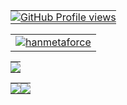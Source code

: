 <table>
  <tr>
    <td align="left" style="padding: 0;">
      <a href="https://saweria.co/hanmetaforce">
        <img align="center" style="padding: 0;" src="https://komarev.com/ghpvc/?username=theonlyhanss&color=lightgrey&labelColor=grey&style=for-the-badge&logo=eye&label=visitor&logoColor=white" alt="GitHub Profile views" />
      </a>
    </td>
  </tr>
</table>

<table>
  <tr>
    <td>
      <a href="https://saweria.co/hanmetaforce">
        <img src="https://readme-typing-svg.demolab.com?font=Fira+Code&size=17&pause=1000&color=F7F7F7&random=false&width=435&lines=A+Human+from+Erth,+and+just+call+me+as+Han." alt="hanmetaforce" />
      </a>
    </td>
  </tr>
</table>

<table>
  <tr>
    <td align="left" style="padding: 0;">
      <a href="https://saweria.co/hanmetaforce">
        <img align="center" style="padding: 0;" src="https://lanyard.cnrad.dev/api/917913229668274186?showDisplayName=false&theme=dark&idleMessage=tastes%20like%20picasso%2C%20act%20like%20loco" />
      </a>
    </td>
  </tr>
</table>

<table>
  <tr>
    <td align="left" style="padding: 0; width: 50%;">
      <a href="#">
        <img align="center" style="padding: 0;" src="https://github-readme-stats.vercel.app/api?username=theonlyhanss&show_icons=true&title_color=4F8CC9&text_color=9f9f9f&bg_color=00000000&hide_border=true&icon_color=84ADEF&hide_title=true&count_private=true" />
      </a>
    </td>
    <td align="center" style="padding: 0; width: 50%;">
      <a href="#">
        <img align="center" style="padding: 0;" src="https://github-readme-stats.vercel.app/api/top-langs/?username=theonlyhanss&layout=compact&show_icons=true&title_color=4F8CC9&text_color=9f9f9f&bg_color=00000000&hide_border=true&icon_color=00000000&count_private=true" />
      </a>
    </td>
  </tr>
</table>
